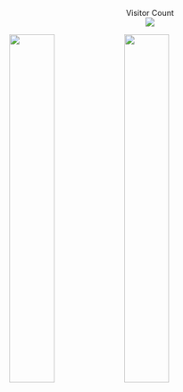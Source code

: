 
<p align="center"> 
  Visitor Count<br>
  <img src="https://profile-counter.glitch.me/ctrl-alt-caleb/count.svg" />
</p>

<div class='container'>
<img style="height: auto; width: 40%;" class="img" src="https://github-readme-stats.vercel.app/api?username=ctrl-alt-caleb&show_icons=true&theme=blue-green" />
<img style="height: auto; width: 40%;" class="img" src="https://github-readme-stats.vercel.app/api/top-langs/?username=ctrl-alt-caleb&theme=blue-green&langs_count=8&layout=compact" /></div>
</div>

